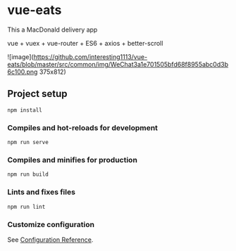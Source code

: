 # vue-eats

This a MacDonald delivery app

vue + vuex + vue-router + ES6 + axios + better-scroll

![image](https://github.com/interesting1113/vue-eats/blob/master/src/common/img/WeChat3a1e701505bfd68f8955abc0d3b6c100.png 375x812)


## Project setup
```
npm install
```

### Compiles and hot-reloads for development
```
npm run serve
```

### Compiles and minifies for production
```
npm run build
```

### Lints and fixes files
```
npm run lint
```

### Customize configuration
See [Configuration Reference](https://cli.vuejs.org/config/).
